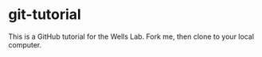 # git-tutorial

This is a GitHub tutorial for the Wells Lab. Fork me, then clone to your local computer.
